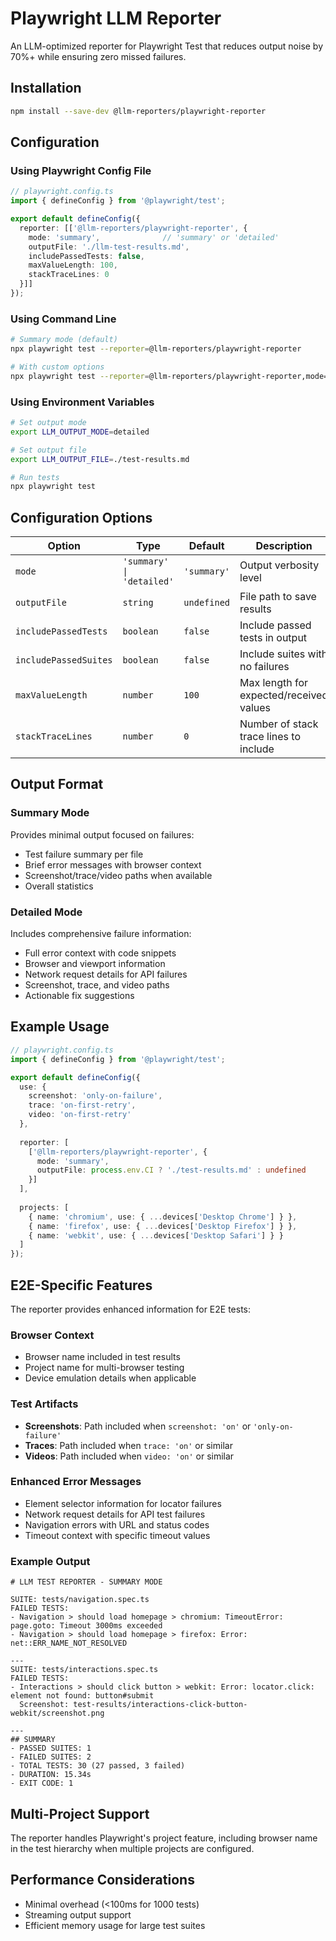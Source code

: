 # Playwright LLM Reporter

An LLM-optimized reporter for Playwright Test that reduces output noise by 70%+ while ensuring zero missed failures.

## Installation

```bash
npm install --save-dev @llm-reporters/playwright-reporter
```

## Configuration

### Using Playwright Config File

```typescript
// playwright.config.ts
import { defineConfig } from '@playwright/test';

export default defineConfig({
  reporter: [['@llm-reporters/playwright-reporter', {
    mode: 'summary',              // 'summary' or 'detailed'
    outputFile: './llm-test-results.md',
    includePassedTests: false,
    maxValueLength: 100,
    stackTraceLines: 0
  }]]
});
```

### Using Command Line

```bash
# Summary mode (default)
npx playwright test --reporter=@llm-reporters/playwright-reporter

# With custom options
npx playwright test --reporter=@llm-reporters/playwright-reporter,mode=detailed,outputFile=results.md
```

### Using Environment Variables

```bash
# Set output mode
export LLM_OUTPUT_MODE=detailed

# Set output file
export LLM_OUTPUT_FILE=./test-results.md

# Run tests
npx playwright test
```

## Configuration Options

| Option | Type | Default | Description |
|--------|------|---------|-------------|
| `mode` | `'summary' \| 'detailed'` | `'summary'` | Output verbosity level |
| `outputFile` | `string` | `undefined` | File path to save results |
| `includePassedTests` | `boolean` | `false` | Include passed tests in output |
| `includePassedSuites` | `boolean` | `false` | Include suites with no failures |
| `maxValueLength` | `number` | `100` | Max length for expected/received values |
| `stackTraceLines` | `number` | `0` | Number of stack trace lines to include |

## Output Format

### Summary Mode

Provides minimal output focused on failures:
- Test failure summary per file
- Brief error messages with browser context
- Screenshot/trace/video paths when available
- Overall statistics

### Detailed Mode

Includes comprehensive failure information:
- Full error context with code snippets
- Browser and viewport information
- Network request details for API failures
- Screenshot, trace, and video paths
- Actionable fix suggestions

## Example Usage

```typescript
// playwright.config.ts
import { defineConfig } from '@playwright/test';

export default defineConfig({
  use: {
    screenshot: 'only-on-failure',
    trace: 'on-first-retry',
    video: 'on-first-retry'
  },
  
  reporter: [
    ['@llm-reporters/playwright-reporter', {
      mode: 'summary',
      outputFile: process.env.CI ? './test-results.md' : undefined
    }]
  ],
  
  projects: [
    { name: 'chromium', use: { ...devices['Desktop Chrome'] } },
    { name: 'firefox', use: { ...devices['Desktop Firefox'] } },
    { name: 'webkit', use: { ...devices['Desktop Safari'] } }
  ]
});
```

## E2E-Specific Features

The reporter provides enhanced information for E2E tests:

### Browser Context
- Browser name included in test results
- Project name for multi-browser testing
- Device emulation details when applicable

### Test Artifacts
- **Screenshots**: Path included when `screenshot: 'on'` or `'only-on-failure'`
- **Traces**: Path included when `trace: 'on'` or similar
- **Videos**: Path included when `video: 'on'` or similar

### Enhanced Error Messages
- Element selector information for locator failures
- Network request details for API test failures
- Navigation errors with URL and status codes
- Timeout context with specific timeout values

### Example Output

```
# LLM TEST REPORTER - SUMMARY MODE

SUITE: tests/navigation.spec.ts
FAILED TESTS:
- Navigation > should load homepage > chromium: TimeoutError: page.goto: Timeout 3000ms exceeded
- Navigation > should load homepage > firefox: Error: net::ERR_NAME_NOT_RESOLVED

---
SUITE: tests/interactions.spec.ts
FAILED TESTS:
- Interactions > should click button > webkit: Error: locator.click: element not found: button#submit
  Screenshot: test-results/interactions-click-button-webkit/screenshot.png

---
## SUMMARY
- PASSED SUITES: 1
- FAILED SUITES: 2
- TOTAL TESTS: 30 (27 passed, 3 failed)
- DURATION: 15.34s
- EXIT CODE: 1
```

## Multi-Project Support

The reporter handles Playwright's project feature, including browser name in the test hierarchy when multiple projects are configured.

## Performance Considerations

- Minimal overhead (<100ms for 1000 tests)
- Streaming output support
- Efficient memory usage for large test suites